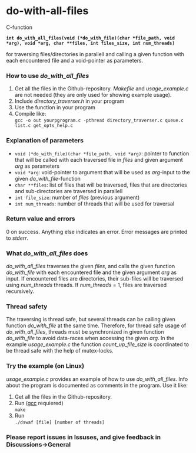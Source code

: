 # do-with-all-files
C-function

__```int do_with_all_files(void (*do_with_file)(char *file_path, void *arg), void *arg, char **files, int files_size, int num_threads)```__
>
for traversing files/directories in parallell and calling a given function with each encountered file and a void-pointer as parameters. 

### How to use *do_with_all_files*
1. Get all the files in the Github-repository. *Makefile* and *usage_example.c* are not needed (they are only used for showing example usage). 
2. Include *directory_traverser.h* in your program
3. Use the function in your program
4. Compile like: \
  ```gcc -o out yourpgrogram.c -pthread directory_traverser.c queue.c list.c get_opts_help.c```

### Explanation of parameters
* ```void (*do_with_file)(char *file_path, void *arg)```: pointer to function that will be called with each traversed file in *files* and given argument *arg* as parameters
* ```void *arg```: void-pointer to argument that will be used as *arg*-input to the given *do_with_file*-function
* ```char **files```: list of files that will be traversed, files that are directories and sub-directories are traversed in parallell
* ```int file_size```: number of *files* (previous argument)
* ```int num_threads```: number of threads that will be used for traversal

### Return value and errors
0 on success. Anything else indicates an error. Error messages are printed to *stderr*.  

### What *do_with_all_files* does
*do_with_all_files* traverses the given *files*, and calls the given function *do_with_file* with each encountered file and the given argument *arg* as input. If encountered files are directories, their sub-files will be traversed using *num_threads* threads. If *num_threads* = 1, files are traversed recursively.

### Thread safety
The traversing is thread safe, but several threads can be calling given function *do_with_file* at the same time. Therefore, for thread safe usage of *do_with_all_files*, threads must be synchronized in given function *do_with_file* to avoid data-races when accessing the given *arg*. In the example *usage_example.c* the function *count_up_file_size* is coordinated to be thread safe with the help of mutex-locks. 

### Try the example (on Linux)
*usage_example.c* provides an example of how to use *do_with_all_files*. Info about the program is documented as comments in the program. Use it like: 
1. Get all the files in the Github-repository.
2. Run ([gcc](https://gcc.gnu.org/) requiered) \
  ``` make ```
3. Run \
  ``` ./dswaf [file] [number of threads] ```

### Please report issues in Issuses, and give feedback in Discussions->General
